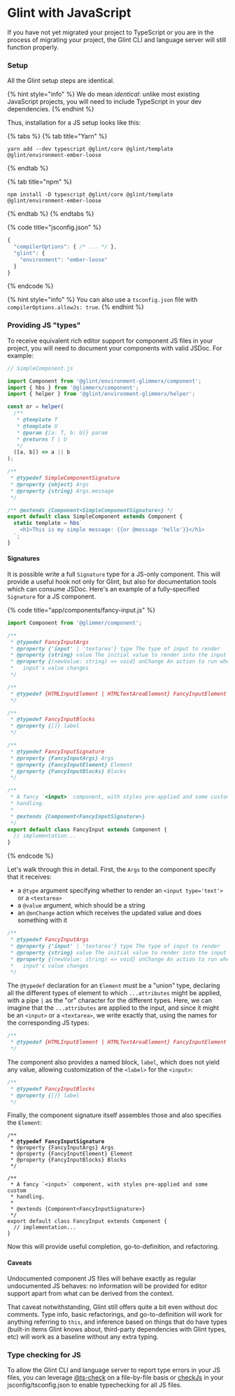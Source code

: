 # Glint with JavaScript

If you have not yet migrated your project to TypeScript or you are in the process of migrating your project, the Glint CLI and language server will still function properly.

### Setup

All the Glint setup steps are identical.

{% hint style="info" %}
We do mean _identical_: unlike most existing JavaScript projects, you will need to include TypeScript in your dev dependencies.
{% endhint %}

Thus, installation for a JS setup looks like this:

{% tabs %}
{% tab title="Yarn" %}
```shell-session
yarn add --dev typescript @glint/core @glint/template @glint/environment-ember-loose
```
{% endtab %}

{% tab title="npm" %}
```shell-session
npm install -D typescript @glint/core @glint/template @glint/environment-ember-loose
```
{% endtab %}
{% endtabs %}

{% code title="jsconfig.json" %}
```javascript
{
  "compilerOptions": { /* ... */ },
  "glint": {
    "environment": "ember-loose"
  }
}
```
{% endcode %}

{% hint style="info" %}
You can also use a `tsconfig.json` file with `compilerOptions.allowJs: true`.
{% endhint %}

### Providing JS "types"

To receive equivalent rich editor support for component JS files in your project, you will need to document your components with valid JSDoc. For example:

```javascript
// SimpleComponent.js

import Component from '@glint/environment-glimmerx/component';
import { hbs } from '@glimmerx/component';
import { helper } from '@glint/environment-glimmerx/helper';

const or = helper(
  /**
   * @template T
   * @template U
   * @param {[a: T, b: U]} param
   * @returns T | U
   */
  ([a, b]) => a || b
);

/**
 * @typedef SimpleComponentSignature
 * @property {object} Args
 * @property {string} Args.message
 */

/** @extends {Component<SimpleComponentSignature>} */
export default class SimpleComponent extends Component {
  static template = hbs`
    <h1>This is my simple message: {{or @message 'hello'}}</h1>
  `;
}
```

#### Signatures

It is possible write a full `Signature` type for a JS-only component. This will provide a useful hook not only for Glint, but also for documentation tools which can consume JSDoc. Here's an example of a fully-specified `Signature` for a JS component.

{% code title="app/components/fancy-input.js" %}
```javascript
import Component from '@glimmer/component';

/**
 * @typedef FancyInputArgs
 * @property {'input' | 'textarea'} type The type of input to render
 * @property {string} value The initial value to render into the input
 * @property {(newValue: string) => void} onChange An action to run when the
 *   input's value changes
 */

/**
 * @typedef {HTMLInputElement | HTMLTextAreaElement} FancyInputElement
 */

/**
 * @typedef FancyInputBlocks
 * @property {[]} label
 */

/**
 * @typedef FancyInputSignature
 * @property {FancyInputArgs} Args
 * @property {FancyInputElement} Element
 * @property {FancyInputBlocks} Blocks
 */

/**
 * A fancy `<input>` component, with styles pre-applied and some custom
 * handling.
 *
 * @extends {Component<FancyInputSignature>}
 */
export default class FancyInput extends Component {
  // implementation...
}
```
{% endcode %}

Let's walk through this in detail. First, the `Args` to the component specify that it receives:

* a `@type` argument specifying whether to render an `<input type='text'>` or a `<textarea>`
* a `@value` argument, which should be a string
* an `@onChange` action which receives the updated value and does something with it

```javascript
/**
 * @typedef FancyInputArgs
 * @property {'input' | 'textarea'} type The type of input to render
 * @property {string} value The initial value to render into the input
 * @property {(newValue: string) => void} onChange An action to run when the
 *   input's value changes
 */
```

The `@typedef` declaration for an `Element` must be a "union" type, declaring all the different types of element to which `...attributes` might be applied, with a pipe `|` as the "or" character for the different types. Here, we can imagine that the `...attributes` are applied to the input, and since it might be an `<input>` or a `<textarea>`, we write exactly that, using the names for the corresponding JS types:

```javascript
/**
 * @typedef {HTMLInputElement | HTMLTextAreaElement} FancyInputElement
 */
```

The component also provides a named block, `label`, which does not yield any value, allowing customization of the `<label>` for the `<input>`:

```javascript
/**
 * @typedef FancyInputBlocks
 * @property {[]} label
 */
```

Finally, the component signature itself assembles those and also specifies the `Element`:

<pre class="language-javascript"><code class="lang-javascript">/**
<strong> * @typedef FancyInputSignature
</strong> * @property {FancyInputArgs} Args
 * @property {FancyInputElement} Element
 * @property {FancyInputBlocks} Blocks
 */

/**
 * A fancy `&#x3C;input>` component, with styles pre-applied and some custom
 * handling.
 *
 * @extends {Component&#x3C;FancyInputSignature>}
 */
export default class FancyInput extends Component {
  // implementation...
}</code></pre>

Now this will provide useful completion, go-to-definition, and refactoring.

#### Caveats

Undocumented component JS files will behave exactly as regular undocumented JS behaves: no information will be provided for editor support apart from what can be derived from the context.

That caveat notwithstanding, Glint still offers quite a bit even without doc comments. Type info, basic refactorings, and go-to-definition will work for anything referring to `this`, and inference based on things that do have types (built-in items Glint knows about, third-party dependencies with Glint types, etc) will work as a baseline without any extra typing.

### Type checking for JS

To allow the Glint CLI and language server to report type errors in your JS files, you can leverage [@ts-check](https://www.typescriptlang.org/docs/handbook/intro-to-js-ts.html#ts-check) on a file-by-file basis or [checkJs](https://www.typescriptlang.org/tsconfig#checkJs) in your jsconfig/tsconfig.json to enable typechecking for all JS files.
